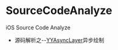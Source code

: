 # SourceCodeAnalyze
iOS Source Code Analyze

- 源码解析之--[YYAsyncLayer](https://github.com/ibireme/YYAsyncLayer)异步绘制
